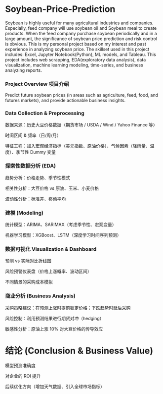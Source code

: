 # Soybean-Price-Prediction
Soybean is highly useful for many agricultural industries and companies. Especially, feed company will use soybean oil and Soybean meal to create products. When the feed company purchase soybean periodically and in a large amount, the significance of soybean price prediction and risk control is obvious. 
This is my personal project based on my interest and past experience in analyzing soybean price. The skillset used in this project includes: Excel, Jupyter Notebook(Python), ML models, and Tableau. 
This project includes web scrapping, EDA(exploratory data analysis), data visualization, machine learning modeling, time-series, and business analyzing reports.

### Project Overview 项目介绍
Predict future soybean prices (in areas such as agriculture, feed, food, and futures markets), and provide actionable business insights.

### Data Collection & Preprocessing
数据来源：历史大豆价格数据（期货市场 / USDA / Wind / Yahoo Finance 等）

时间区间 & 频率（日/周/月）

特征工程：加入宏观经济指标（美元指数、原油价格）、气候因素（降雨量、温度）、季节性 Dummy 变量

### 探索性数据分析 (EDA)

趋势分析：价格走势、季节性模式

相关性分析：大豆价格 vs 原油、玉米、小麦价格

波动性分析：标准差、移动平均

### 建模 (Modeling)

统计模型：ARIMA、SARIMAX（考虑季节性、宏观变量）

机器学习模型：XGBoost、LSTM（深度学习时间序列预测）

### 数据可视化 Visualization & Dashboard

预测 vs 实际对比折线图

风险预警仪表盘（价格上涨概率、波动区间）

不同情景的采购成本模拟

### 商业分析 (Business Analysis)

采购策略建议：在预测上涨时提前锁定价格；下跌趋势时延后采购

风险控制：利用预测结果进行期货对冲（hedging）

敏感性分析：原油上涨 10% 对大豆价格的传导效应

# 结论 (Conclusion & Business Value)

模型预测准确度

对企业的 ROI 提升

后续优化方向（增加天气数据、引入全球市场指标）
